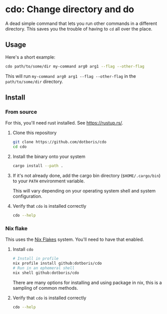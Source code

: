 # cdo: Change directory and do

A dead simple command that lets you run other commands in a different directory.
This saves you the trouble of having to `cd` all over the place.

## Usage

Here's a short example:

```sh
cdo path/to/some/dir my-command arg0 arg1 --flag --other-flag
```

This will run `my-command arg0 arg1 --flag --other-flag` in the
`path/to/some/dir` directory.

## Install

### From source

For this, you'll need rust installed. See <https://rustup.rs/>.

1. Clone this repository

    ```sh
    git clone https://github.com/dotboris/cdo
    cd cdo
    ```

1. Install the binary onto your system

    ```sh
    cargo install --path .
    ```

1. If it's not already done, add the cargo bin directory (`$HOME/.cargo/bin`) to
   your `PATH` environment variable.

    This will vary depending on your operating system shell and system
    configuration.

1. Verify that `cdo` is installed correctly

    ```sh
    cdo --help
    ```

### Nix flake

This uses the [Nix Flakes](https://nixos.wiki/wiki/Flakes) system. You'll need
to have that enabled.

1. Install `cdo`

    ```sh
    # Install in profile
    nix profile install github:dotboris/cdo
    # Run in an ephemeral shell
    nix shell github:dotboris/cdo
    ```

    There are many options for installing and using package in nix, this is a
    sampling of common methods.

1. Verify that `cdo` is installed correctly

    ```sh
    cdo --help
    ```
